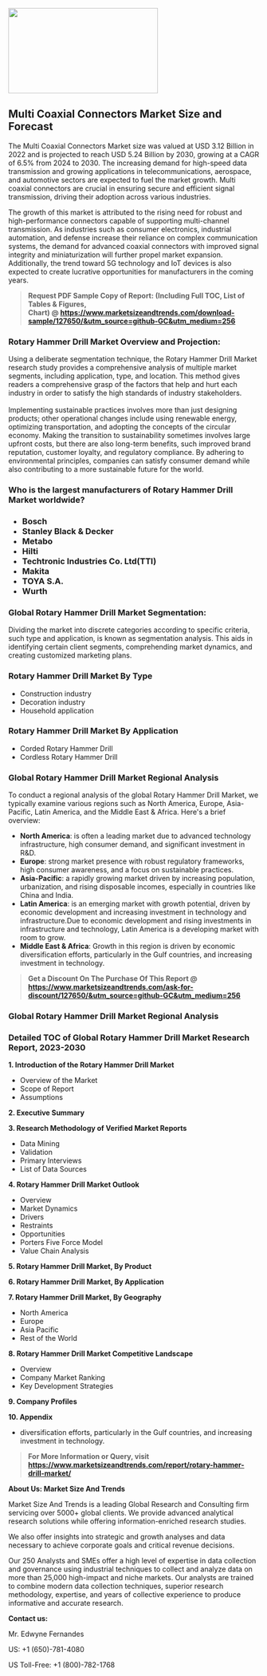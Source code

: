 <p><img class="alignnone size-medium wp-image-20088" src="https://ffe5etoiles.com/wp-content/uploads/2024/12/MST1-300x171.png" alt="" width="300" height="171" /></p><h2>Multi Coaxial Connectors Market Size and Forecast</h2><p>The Multi Coaxial Connectors Market size was valued at USD 3.12 Billion in 2022 and is projected to reach USD 5.24 Billion by 2030, growing at a CAGR of 6.5% from 2024 to 2030. The increasing demand for high-speed data transmission and growing applications in telecommunications, aerospace, and automotive sectors are expected to fuel the market growth. Multi coaxial connectors are crucial in ensuring secure and efficient signal transmission, driving their adoption across various industries.</p><p>The growth of this market is attributed to the rising need for robust and high-performance connectors capable of supporting multi-channel transmission. As industries such as consumer electronics, industrial automation, and defense increase their reliance on complex communication systems, the demand for advanced coaxial connectors with improved signal integrity and miniaturization will further propel market expansion. Additionally, the trend toward 5G technology and IoT devices is also expected to create lucrative opportunities for manufacturers in the coming years.</p></p><blockquote id="" class=""><strong>Request PDF Sample Copy of Report: (Including Full TOC, List of Tables &amp; Figures, Chart)&nbsp;@&nbsp;<strong><a href="https://www.marketsizeandtrends.com/download-sample/127650/&utm_source=github-GC&utm_medium=256" target="_blank">https://www.marketsizeandtrends.com/download-sample/127650/&utm_source=github-GC&utm_medium=256</a></strong></strong></blockquote><h3 id="" class="">Rotary Hammer Drill Market&nbsp;Overview and Projection:</h3><p id="" class="">Using a deliberate segmentation technique, the Rotary Hammer Drill Market research study provides a comprehensive analysis of multiple market segments, including application, type, and location. This method gives readers a comprehensive grasp of the factors that help and hurt each industry in order to satisfy the high standards of industry stakeholders. <br /> <br />Implementing sustainable practices involves more than just designing products; other operational changes include using renewable energy, optimizing transportation, and adopting the concepts of the circular economy. Making the transition to sustainability sometimes involves large upfront costs, but there are also long-term benefits, such improved brand reputation, customer loyalty, and regulatory compliance. By adhering to environmental principles, companies can satisfy consumer demand while also contributing to a more sustainable future for the world.</p><h3 id="" class="">Who is the largest manufacturers of&nbsp;Rotary Hammer Drill Market worldwide?</h3><h3 class=""><p><ul><li>Bosch </li><li> Stanley Black & Decker </li><li> Metabo </li><li> Hilti </li><li> Techtronic Industries Co. Ltd(TTI) </li><li> Makita </li><li> TOYA S.A. </li><li> Wurth</li></ul></p></h3><h3 id="" class="">Global&nbsp;Rotary Hammer Drill Market Segmentation:</h3><p id="" class="">Dividing the market into discrete categories according to specific criteria, such type and application, is known as segmentation analysis. This aids in identifying certain client segments, comprehending market dynamics, and creating customized marketing plans.</p><h3 id="" class="">Rotary Hammer Drill Market&nbsp;By Type</h3><p><p><ul><li>Construction industry</li><li> Decoration industry</li><li> Household application</p></li></ul></p></p><h3 id="" class="">Rotary Hammer Drill Market&nbsp;By Application</h3><p class=""><p><ul><li>Corded Rotary Hammer Drill</li><li> Cordless Rotary Hammer Drill</li></ul></p></p><h3 id="" class="">Global Rotary Hammer Drill Market Regional Analysis</h3><p id="" class="">To conduct a regional analysis of the global Rotary Hammer Drill Market, we typically examine various regions such as North America, Europe, Asia-Pacific, Latin America, and the Middle East &amp; Africa. Here's a brief overview:</p><ul><li><strong>North America</strong>: is often a leading market due to advanced technology infrastructure, high consumer demand, and significant investment in R&amp;D.</li><li><strong>Europe</strong>: strong market presence with robust regulatory frameworks, high consumer awareness, and a focus on sustainable practices.</li><li><strong>Asia-Pacific</strong>: a rapidly growing market driven by increasing population, urbanization, and rising disposable incomes, especially in countries like China and India.</li><li><strong>Latin America</strong>: is an emerging market with growth potential, driven by economic development and increasing investment in technology and infrastructure.Due to economic development and rising investments in infrastructure and technology, Latin America is a developing market with room to grow.</li><li><strong>Middle East &amp; Africa</strong>: Growth in this region is driven by economic diversification efforts, particularly in the Gulf countries, and increasing investment in technology.</li></ul><blockquote id="" class=""><strong>Get a Discount On The Purchase Of This Report @ <strong><a href="https://www.marketsizeandtrends.com/ask-for-discount/127650/&utm_source=github-GC&utm_medium=256" target="_blank">https://www.marketsizeandtrends.com/ask-for-discount/127650/&utm_source=github-GC&utm_medium=256</a></strong></strong></blockquote><h3 id="" class="">Global Rotary Hammer Drill Market Regional Analysis</h3><h3 id="" class="">Detailed TOC of Global Rotary Hammer Drill Market Research Report, 2023-2030</h3><p id="" class=""><strong>1. Introduction of the Rotary Hammer Drill Market</strong></p><ul><li>Overview of the Market</li><li>Scope of Report</li><li>Assumptions</li></ul><p id="" class=""><strong>2. Executive Summary</strong></p><p id="" class=""><strong>3. Research Methodology of Verified Market Reports</strong></p><ul><li>Data Mining</li><li>Validation</li><li>Primary Interviews</li><li>List of Data Sources</li></ul><p id="" class=""><strong>4. Rotary Hammer Drill Market Outlook</strong></p><ul><li>Overview</li><li>Market Dynamics</li><li>Drivers</li><li>Restraints</li><li>Opportunities</li><li>Porters Five Force Model</li><li>Value Chain Analysis</li></ul><p id="" class=""><strong>5. Rotary Hammer Drill Market, By Product</strong></p><p id="" class=""><strong>6. Rotary Hammer Drill Market, By Application</strong></p><p id="" class=""><strong>7. Rotary Hammer Drill Market, By Geography</strong></p><ul><li>North America</li><li>Europe</li><li>Asia Pacific</li><li>Rest of the World</li></ul><p id="" class=""><strong>8. Rotary Hammer Drill Market Competitive Landscape</strong></p><ul><li>Overview</li><li>Company Market Ranking</li><li>Key Development Strategies</li></ul><p id="" class=""><strong>9. Company Profiles</strong></p><p id="" class=""><strong>10. Appendix</strong></p><ul><li>diversification efforts, particularly in the Gulf countries, and increasing investment in technology.</li></ul><blockquote id="" class=""><strong>For More Information or Query, visit <strong><strong><a href="https://www.marketsizeandtrends.com/report/rotary-hammer-drill-market/" target="_blank">https://www.marketsizeandtrends.com/report/rotary-hammer-drill-market/</a></strong></strong></strong></blockquote><p id="" class=""><strong>About Us: Market Size And Trends</strong></p><p id="" class="">Market Size And Trends is a leading Global Research and Consulting firm servicing over 5000+ global clients. We provide advanced analytical research solutions while offering information-enriched research studies.</p><p id="" class="">We also offer insights into strategic and growth analyses and data necessary to achieve corporate goals and critical revenue decisions.</p><p id="" class="">Our 250 Analysts and SMEs offer a high level of expertise in data collection and governance using industrial techniques to collect and analyze data on more than 25,000 high-impact and niche markets. Our analysts are trained to combine modern data collection techniques, superior research methodology, expertise, and years of collective experience to produce informative and accurate research.</p><p id="" class=""><strong>Contact us:</strong></p><p id="" class="">Mr. Edwyne Fernandes</p><p id="" class="">US: +1 (650)-781-4080</p><p id="" class="">US Toll-Free: +1 (800)-782-1768</p>
